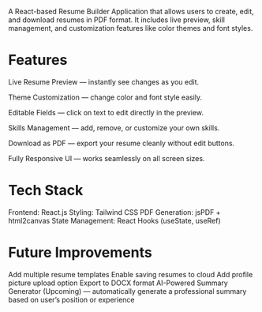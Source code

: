 A React-based Resume Builder Application that allows users to create, edit, and download resumes in PDF format. It includes live preview, skill management, and customization features like color themes and font styles.

<h1>Features</h1>

<p>Live Resume Preview — instantly see changes as you edit.</p>
<p>Theme Customization — change color and font style easily.</p>
<p>Editable Fields — click on text to edit directly in the preview.</p>
<p>Skills Management — add, remove, or customize your own skills.</p>
<p>Download as PDF — export your resume cleanly without edit buttons.</p>
<p>Fully Responsive UI — works seamlessly on all screen sizes.</p>

<h1>Tech Stack</h1>

Frontend: React.js
Styling: Tailwind CSS
PDF Generation: jsPDF + html2canvas
State Management: React Hooks (useState, useRef)

<h1>Future Improvements</h1>

Add multiple resume templates
Enable saving resumes to cloud
Add profile picture upload option
Export to DOCX format
AI-Powered Summary Generator (Upcoming) — automatically generate a professional summary based on user’s position or experience
